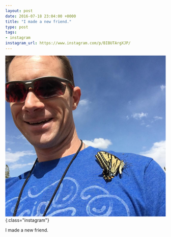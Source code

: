 ```yaml
---
layout: post
date: 2016-07-18 23:04:00 +0000
title: "I made a new friend."
type: post
tags:
- instagram
instagram_url: https://www.instagram.com/p/BIBUTArgXJP/
---
```


![Instagram - BIBUTArgXJP](/assets/BIBUTArgXJP.jpg){:class="instagram"}

I made a new friend.

